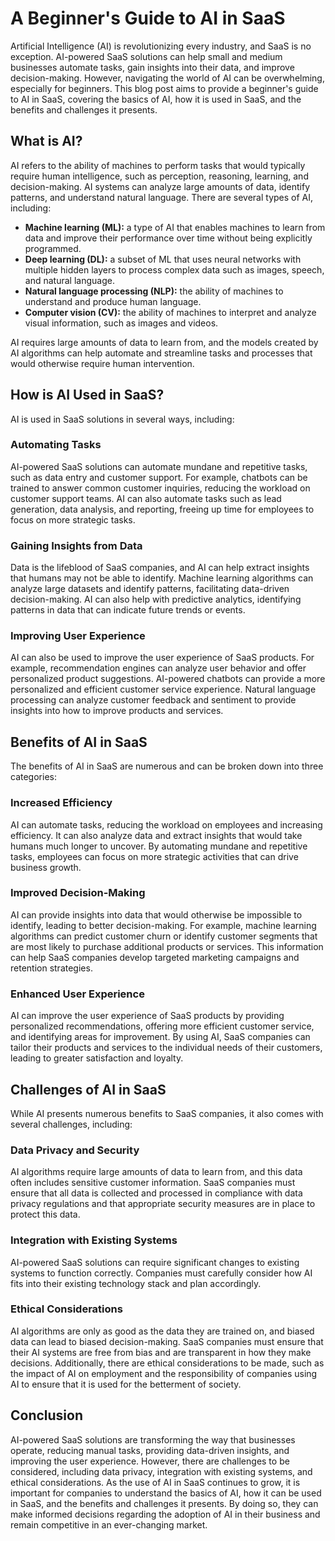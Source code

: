 # A Beginner's Guide to AI in SaaS

Artificial Intelligence (AI) is revolutionizing every industry, and SaaS is no exception. AI-powered SaaS solutions can help small and medium businesses automate tasks, gain insights into their data, and improve decision-making. However, navigating the world of AI can be overwhelming, especially for beginners. This blog post aims to provide a beginner's guide to AI in SaaS, covering the basics of AI, how it is used in SaaS, and the benefits and challenges it presents.

## What is AI?

AI refers to the ability of machines to perform tasks that would typically require human intelligence, such as perception, reasoning, learning, and decision-making. AI systems can analyze large amounts of data, identify patterns, and understand natural language. There are several types of AI, including:

- **Machine learning (ML):** a type of AI that enables machines to learn from data and improve their performance over time without being explicitly programmed.
- **Deep learning (DL):** a subset of ML that uses neural networks with multiple hidden layers to process complex data such as images, speech, and natural language.
- **Natural language processing (NLP):** the ability of machines to understand and produce human language.
- **Computer vision (CV):** the ability of machines to interpret and analyze visual information, such as images and videos.

AI requires large amounts of data to learn from, and the models created by AI algorithms can help automate and streamline tasks and processes that would otherwise require human intervention.

## How is AI Used in SaaS?

AI is used in SaaS solutions in several ways, including:

### Automating Tasks

AI-powered SaaS solutions can automate mundane and repetitive tasks, such as data entry and customer support. For example, chatbots can be trained to answer common customer inquiries, reducing the workload on customer support teams. AI can also automate tasks such as lead generation, data analysis, and reporting, freeing up time for employees to focus on more strategic tasks.

### Gaining Insights from Data

Data is the lifeblood of SaaS companies, and AI can help extract insights that humans may not be able to identify. Machine learning algorithms can analyze large datasets and identify patterns, facilitating data-driven decision-making. AI can also help with predictive analytics, identifying patterns in data that can indicate future trends or events.

### Improving User Experience

AI can also be used to improve the user experience of SaaS products. For example, recommendation engines can analyze user behavior and offer personalized product suggestions. AI-powered chatbots can provide a more personalized and efficient customer service experience. Natural language processing can analyze customer feedback and sentiment to provide insights into how to improve products and services.

## Benefits of AI in SaaS

The benefits of AI in SaaS are numerous and can be broken down into three categories:

### Increased Efficiency

AI can automate tasks, reducing the workload on employees and increasing efficiency. It can also analyze data and extract insights that would take humans much longer to uncover. By automating mundane and repetitive tasks, employees can focus on more strategic activities that can drive business growth.

### Improved Decision-Making

AI can provide insights into data that would otherwise be impossible to identify, leading to better decision-making. For example, machine learning algorithms can predict customer churn or identify customer segments that are most likely to purchase additional products or services. This information can help SaaS companies develop targeted marketing campaigns and retention strategies.

### Enhanced User Experience

AI can improve the user experience of SaaS products by providing personalized recommendations, offering more efficient customer service, and identifying areas for improvement. By using AI, SaaS companies can tailor their products and services to the individual needs of their customers, leading to greater satisfaction and loyalty.

## Challenges of AI in SaaS

While AI presents numerous benefits to SaaS companies, it also comes with several challenges, including:

### Data Privacy and Security

AI algorithms require large amounts of data to learn from, and this data often includes sensitive customer information. SaaS companies must ensure that all data is collected and processed in compliance with data privacy regulations and that appropriate security measures are in place to protect this data.

### Integration with Existing Systems

AI-powered SaaS solutions can require significant changes to existing systems to function correctly. Companies must carefully consider how AI fits into their existing technology stack and plan accordingly.

### Ethical Considerations

AI algorithms are only as good as the data they are trained on, and biased data can lead to biased decision-making. SaaS companies must ensure that their AI systems are free from bias and are transparent in how they make decisions. Additionally, there are ethical considerations to be made, such as the impact of AI on employment and the responsibility of companies using AI to ensure that it is used for the betterment of society.

## Conclusion

AI-powered SaaS solutions are transforming the way that businesses operate, reducing manual tasks, providing data-driven insights, and improving the user experience. However, there are challenges to be considered, including data privacy, integration with existing systems, and ethical considerations. As the use of AI in SaaS continues to grow, it is important for companies to understand the basics of AI, how it can be used in SaaS, and the benefits and challenges it presents. By doing so, they can make informed decisions regarding the adoption of AI in their business and remain competitive in an ever-changing market.